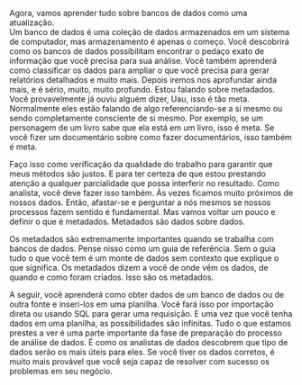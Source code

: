 Agora, vamos aprender tudo sobre bancos de dados como uma atualização.  
Um banco de dados é uma coleção de dados armazenados em um sistema de computador, mas armazenamento é apenas o começo. 
Você descobrirá como os bancos de dados possibilitam encontrar o pedaço exato de informação que você precisa para sua análise. 
Você também aprenderá como classificar os dados para ampliar o que você precisa para gerar relatórios detalhados e muito mais. Depois iremos nos aprofundar ainda mais, e é sério,
muito, muito profundo. Estou falando sobre metadados. Você provavelmente já ouviu alguém dizer, Uau, isso é tão meta. Normalmente eles estão falando de algo referenciando-se a si
mesmo ou sendo completamente consciente de si mesmo. Por exemplo, se um personagem de um livro sabe que ela está em um livro, isso é meta. 
Se você fizer um documentário sobre como fazer documentários, isso também é meta.

Faço isso como verificação da qualidade do trabalho para garantir que meus métodos são justos. E para ter certeza de que estou prestando atenção a qualquer parcialidade que 
possa interferir no resultado. Como analista, você deve fazer isso também. Às vezes ficamos muito próximos de nossos dados. Então, afastar-se e perguntar a nós mesmos se 
nossos processos fazem sentido é fundamental. Mas vamos voltar um pouco e definir o que é metadados. Metadados são dados sobre dados. 

Os metadados são extremamente importantes quando se trabalha com bancos de dados. Pense nisso como um guia de referência. Sem o guia tudo o que você tem é um monte de dados sem
contexto que explique o que significa. Os metadados dizem a você de onde vêm os dados, de quando e como foram criados. Isso são os metadados.

A seguir, você aprenderá como obter dados de um banco de dados ou de outra fonte e inseri-los em uma planilha. Você fará isso por importação direta ou usando SQL para gerar uma
requisição. E uma vez que você tenha dados em uma planilha, as possibilidades são infinitas. Tudo o que estamos prestes a ver é uma parte importante da fase de preparação do 
processo de análise de dados. É como os analistas de dados descobrem que tipo de dados serão os mais úteis para eles. Se você tiver os dados corretos, é muito mais provável que
você seja capaz de resolver com sucesso os problemas em seu negócio.
